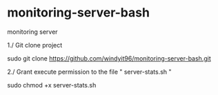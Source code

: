 # monitoring-server-bash
monitoring server

1./ Git clone project

sudo git clone https://github.com/windyit96/monitoring-server-bash.git

2./ Grant execute permission to the file " server-stats.sh "

sudo chmod +x server-stats.sh
